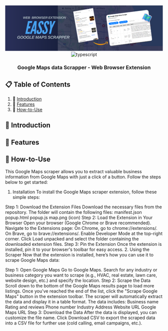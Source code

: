 <div align="center">
  <br />
  <img src="https://github.com/Developer-RONNIE/google-maps-easy-scrape/blob/main/easyscrape.png" alt="Project Banner"> 
  <br />

  <div>
    <img src="https://img.shields.io/badge/-JavaScript-yellow?style=for-the-badge&logoColor=white&logo=javascript&color=9C8B00" alt="typescript" />
  </div>

<h3 align="center">Google Maps data Scrapper - Web Browser Extension</h3>
</div>


## 📋 <a name="table">Table of Contents</a>

1. 🤖 [Introduction](#introduction)
2. 🔋 [Features](#features)
3. 🤸 [How-to-Use](#quick-start)

## <a name="introduction">🤖 Introduction</a>

## <a name="features">🔋 Features</a>

## <a name="quick-start">🤸 How-to-Use</a>
This Google Maps scraper allows you to extract valuable business information from Google Maps with just a click of a button. Follow the steps below to get started:

1. Installation
To install the Google Maps scraper extension, follow these simple steps:

Step 1: Download the Extension Files
Download the necessary files from the repository. The folder will contain the following files:
manifest.json
popup.html
popup.js
map.png (icon)
Step 2: Load the Extension in Your Browser
Open your browser (Google Chrome or Brave recommended).
Navigate to the Extensions page:
On Chrome, go to chrome://extensions/.
On Brave, go to brave://extensions/.
Enable Developer Mode at the top-right corner.
Click Load unpacked and select the folder containing the downloaded extension files.
Step 3: Pin the Extension
Once the extension is installed, pin it to your browser's toolbar for easy access.
2. Using the Scraper
Now that the extension is installed, here’s how you can use it to scrape Google Maps data:

Step 1: Open Google Maps
Go to Google Maps.
Search for any industry or business category you want to scrape (e.g., HVAC, real estate, lawn care, website design, etc.) and specify the location.
Step 2: Scrape the Data
Scroll down to the bottom of the Google Maps results page to load more listings.
Once you've reached the end of the list, click the "Scrape Google Maps" button in the extension toolbar.
The scraper will automatically extract the data and display it in a table format. The data includes:
Business name
Rating and reviews
Phone number
Industry
Address
Website URL
Google Maps URL
Step 3: Download the Data
After the data is displayed, you can customize the file name.
Click Download CSV to export the scraped data into a CSV file for further use (cold calling, email campaigns, etc.).


